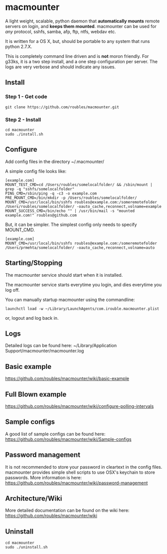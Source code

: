 # macmounter

A light weight, scalable, python daemon that **automatically mounts** remote servers on login, and **keeps them mounted**. macmounter can be used for *any* protocol, sshfs, samba, afp, ftp, ntfs, webdav etc. 

It is written for a OS X, but, should be portable to any system that runs python 2.7.X.

This is completely command line driven and is **not** moron friendly. For g33ks, it is a two step install, and a one step configuration per server. The logs are very verbose and should indicate any issues.

## Install

### Step 1 - Get code
```
git clone https://github.com/roubles/macmounter.git
```

### Step 2 - Install
```
cd macmounter
sudo ./install.sh
```

## Configure
Add config files in the directory ~/.macmounter/

A simple config file looks like:
```
[example.com]
MOUNT_TEST_CMD=cd /Users/roubles/somelocalfolder/ && /sbin/mount | grep -q "sshfs/somelocalfolder"
PING_CMD=/sbin/ping -q -c3 -o example.com 
PRE_MOUNT_CMD=/bin/mkdir -p /Users/roubles/somelocalfolder/
MOUNT_CMD=/usr/local/bin/sshfs roubles@example.com:/someremotefolder /Users/roubles/somelocalfolder/ -oauto_cache,reconnect,volname=example
MOUNT_SUCCESS_CMD=/bin/echo "" | /usr/bin/mail -s "mounted example.com!" roubles@github.com
```

But, it can be simpler. The simplest config only needs to specify MOUNT_CMD.
```
[example.com]
MOUNT_CMD=/usr/local/bin/sshfs roubles@example.com:/someremotefolder /Users/prmehta/somelocalfolder/ -oauto_cache,reconnect,volname=auto
```

## Starting/Stopping

The macmounter service should start when it is installed. 

The macmounter service starts everytime you login, and dies everytime you log off. 

You can manually startup macmounter using the commandline:
```
launchctl load -w ~/Library/LaunchAgents/com.irouble.macmounter.plist
```

or, logout and log back in.

## Logs

Detailed logs can be found here: ~/Library/Application Support/macmounter/macmounter.log

## Basic example

https://github.com/roubles/macmounter/wiki/basic-example

## Full Blown example

https://github.com/roubles/macmounter/wiki/configure-polling-intervals

## Sample configs

A good list of sample configs can be found here: 
https://github.com/roubles/macmounter/wiki/Sample-configs

## Password management

It is not recommended to store your password in cleartext in the config files. macmounter provides simple shell scripts to use OSX's keychain to store passwords. More information is here: https://github.com/roubles/macmounter/wiki/password-management

## Architecture/Wiki

More detailed documentation can be found on the wiki here: https://github.com/roubles/macmounter/wiki

## Uninstall
```
cd macmounter
sudo ./uninstall.sh
```
